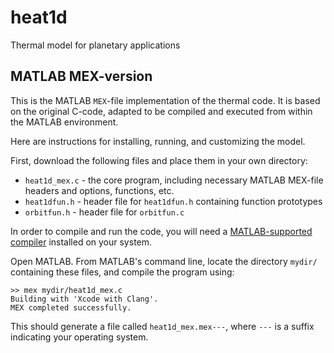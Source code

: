 # heat1d
Thermal model for planetary applications

## MATLAB MEX-version
This is the MATLAB `MEX`-file implementation of the thermal code. It is based on the original C-code, adapted to be compiled and executed from within the MATLAB environment.

Here are instructions for installing, running, and customizing the model.

First, download the following files and place them in your own directory:

* `heat1d_mex.c` - the core program, including necessary MATLAB MEX-file headers and options, functions, etc.
* `heat1dfun.h` - header file for `heat1dfun.h` containing function prototypes
* `orbitfun.h` - header file for `orbitfun.c`

In order to compile and run the code, you will need a [MATLAB-supported compiler](https://www.mathworks.com/support/compilers.html) installed on your system.

Open MATLAB. From MATLAB's command line, locate the directory `mydir/` containing these files, and compile the program using:

```
>> mex mydir/heat1d_mex.c
Building with 'Xcode with Clang'.
MEX completed successfully.
```
This should generate a file called `heat1d_mex.mex---`, where `---` is a suffix indicating your operating system.
